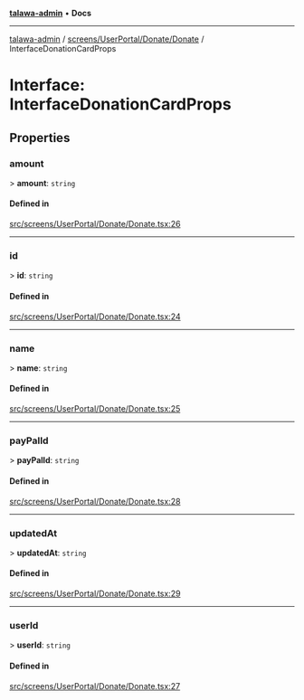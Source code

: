 [**talawa-admin**](../../../../../README.md) • **Docs**

***

[talawa-admin](../../../../../modules.md) / [screens/UserPortal/Donate/Donate](../README.md) / InterfaceDonationCardProps

# Interface: InterfaceDonationCardProps

## Properties

### amount

\> **amount**: `string`

#### Defined in

[src/screens/UserPortal/Donate/Donate.tsx:26](https://github.com/PalisadoesFoundation/talawa-admin/blob/4bef0939e3fab4672bfd3599312195b8557e01a3/src/screens/UserPortal/Donate/Donate.tsx#L26)

***

### id

\> **id**: `string`

#### Defined in

[src/screens/UserPortal/Donate/Donate.tsx:24](https://github.com/PalisadoesFoundation/talawa-admin/blob/4bef0939e3fab4672bfd3599312195b8557e01a3/src/screens/UserPortal/Donate/Donate.tsx#L24)

***

### name

\> **name**: `string`

#### Defined in

[src/screens/UserPortal/Donate/Donate.tsx:25](https://github.com/PalisadoesFoundation/talawa-admin/blob/4bef0939e3fab4672bfd3599312195b8557e01a3/src/screens/UserPortal/Donate/Donate.tsx#L25)

***

### payPalId

\> **payPalId**: `string`

#### Defined in

[src/screens/UserPortal/Donate/Donate.tsx:28](https://github.com/PalisadoesFoundation/talawa-admin/blob/4bef0939e3fab4672bfd3599312195b8557e01a3/src/screens/UserPortal/Donate/Donate.tsx#L28)

***

### updatedAt

\> **updatedAt**: `string`

#### Defined in

[src/screens/UserPortal/Donate/Donate.tsx:29](https://github.com/PalisadoesFoundation/talawa-admin/blob/4bef0939e3fab4672bfd3599312195b8557e01a3/src/screens/UserPortal/Donate/Donate.tsx#L29)

***

### userId

\> **userId**: `string`

#### Defined in

[src/screens/UserPortal/Donate/Donate.tsx:27](https://github.com/PalisadoesFoundation/talawa-admin/blob/4bef0939e3fab4672bfd3599312195b8557e01a3/src/screens/UserPortal/Donate/Donate.tsx#L27)
